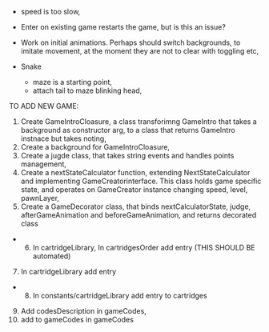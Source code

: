 
* speed is too slow,

* Enter on existing game restarts the game, but is this an issue?

* Work on initial animations. Perhaps should switch backgrounds, to imitate movement, at the moment they are not to clear with toggling etc,

* Snake
  - maze is a starting point,
  - attach tail to maze blinking head,

  
TO ADD NEW GAME:
1) Create GameIntroCloasure, a class transforimng GameIntro that takes a background as constructor arg, to a class that returns GameIntro instnace but takes noting,
2) Create a background for GameIntroCloasure,
3) Create a jugde class, that takes string events and handles points management,
4) Create a nextStateCalculator function, extending NextStateCalculator and implementing GameCreatorinterface. This class holds game specific state, and operates on GameCreator instance changing speed, level, pawnLayer,
5) Create a GameDecorator class, that binds nextCalculatorState, judge, afterGameAnimation and beforeGameAnimation, and returns decorated class

+ 6) In cartridgeLibrary, In cartridgesOrder add entry (THIS SHOULD BE automated)
7) In cartridgeLibrary add entry
+ 8) In constants/cartridgeLibrary add entry to cartridges
9) Add codesDescription in gameCodes, 
10) add to gameCodes in gameCodes